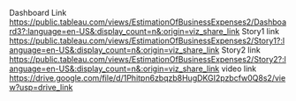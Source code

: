 Dashboard Link   https://public.tableau.com/views/EstimationOfBusinessExpenses2/Dashboard3?:language=en-US&:display_count=n&:origin=viz_share_link
Story1 link  https://public.tableau.com/views/EstimationOfBusinessExpenses2/Story1?:language=en-US&:display_count=n&:origin=viz_share_link
Story2 link  https://public.tableau.com/views/EstimationOfBusinessExpenses2/Story2?:language=en-US&:display_count=n&:origin=viz_share_link
video link https://drive.google.com/file/d/1Phitpn6zbqzb8HugDKGI2pzbcfw0Q8s2/view?usp=drive_link

